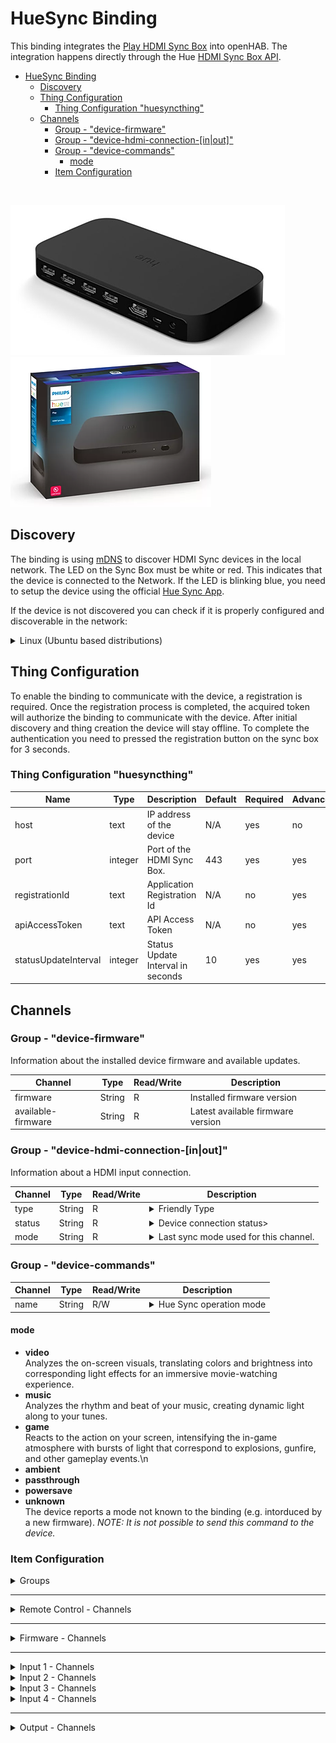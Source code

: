 # HueSync Binding

This binding integrates the [Play HDMI Sync Box](https://www.philips-hue.com/en-us/p/hue-play-hdmi-sync-box-/046677555221) into openHAB.
The integration happens directly through the Hue [HDMI Sync Box API](https://developers.meethue.com/develop/hue-entertainment/hue-hdmi-sync-box-api/).

- [HueSync Binding](#huesync-binding)
  - [Discovery](#discovery)
  - [Thing Configuration](#thing-configuration)
    - [Thing Configuration "huesyncthing"](#thing-configuration-huesyncthing)
  - [Channels](#channels)
    - [Group - "device-firmware"](#group---device-firmware)
    - [Group - "device-hdmi-connection-\[in|out\]"](#group---device-hdmi-connection-inout)
    - [Group - "device-commands"](#group---device-commands)
      - [mode](#mode)
    - [Item Configuration](#item-configuration)

<br />

![Play HDMI Sync Box](doc/bridge1.png)
![Play HDMI Sync Box](doc/bridge2.png)

<!-- 
## Supported Things

_Please describe the different supported things / devices including their ThingTypeUID within this section._
_Which different types are supported, which models were tested etc.?_
_Note that it is planned to generate some part of this based on the XML files within ```src/main/resources/OH-INF/thing``` of your binding._

- `bridge`: Short description of the Bridge, if any
- `sample`: Short description of the Thing with the ThingTypeUID `sample` 
- -->

## Discovery

The binding is using [mDNS](https://en.wikipedia.org/wiki/Multicast_DNS) to discover HDMI Sync devices in the local network.
The LED on the Sync Box must be white or red.
This indicates that the device is connected to the Network.
If the LED is blinking blue, you need to setup the device using the official [Hue Sync App](https://www.philips-hue.com/en-in/explore-hue/propositions/entertainment/hue-sync).

If the device is not discovered you can check if it is properly configured and discoverable in the network:

<details>
  <summary>Linux (Ubuntu based distributions)</summary>

```bash
$ avahi-browse --resolve _huesync._tcp 
+ wlp0s20f3 IPv4 HueSyncBox-XXXXXXXXXXX                       _huesync._tcp        local
= wlp0s20f3 IPv4 HueSyncBox-XXXXXXXXXXX                       _huesync._tcp        local
   hostname = [XXXXXXXXXXX.local]
   address = [192.168.0.12]
   port = [443]
   txt = ["name=Sync Box" "devicetype=HSB1" "uniqueid=XXXXXXXXXXX" "path=/api"]
```

</details>

## Thing Configuration

To enable the binding to communicate with the device, a registration is required.
Once the registration process is completed, the acquired token will authorize the binding to communicate with the device.
After initial discovery and thing creation the device will stay offline.
To complete the authentication you need to pressed the registration button on the sync box for 3 seconds.

<!-- _
Describe what is needed to manually configure a thing, either through the UI or via a thing-file._
_This should be mainly about its mandatory and optional configuration parameters._

_Note that it is planned to generate some part of this based on the XML files within ```src/main/resources/OH-INF/thing``` of your binding._ 
-->

### Thing Configuration "huesyncthing"

| Name                 | Type    | Description                       | Default | Required | Advanced |
| -------------------- | ------- | --------------------------------- | ------- | -------- | -------- |
| host                 | text    | IP address of the device          | N/A     | yes      | no       |
| port                 | integer | Port of the HDMI Sync Box.        | 443     | yes      | yes      |
| registrationId       | text    | Application Registration Id       | N/A     | no       | yes      |
| apiAccessToken       | text    | API Access Token                  | N/A     | no       | yes      |
| statusUpdateInterval | integer | Status Update Interval in seconds | 10      | yes      | yes      |

## Channels

### Group - "device-firmware"

Information about the installed device firmware and available updates.

| Channel            | Type   | Read/Write | Description                       |
| ------------------ | ------ | ---------- | --------------------------------- |
| firmware           | String | R          | Installed firmware version        |
| available-firmware | String | R          | Latest available firmware version |

### Group - "device-hdmi-connection-[in\|out]"

Information about a HDMI input  connection.

| Channel | Type   | Read/Write | Description                                                                                                                                                                                                                                                                                                                                                                                                            |
| ------- | ------ | ---------- | ---------------------------------------------------------------------------------------------------------------------------------------------------------------------------------------------------------------------------------------------------------------------------------------------------------------------------------------------------------------------------------------------------------------------- |
| type    | String | R          | <details><summary>Friendly Type</summary><ul><li>generic</li><li>video</li><li>game</li><li>music</li><li>xbox</li><li>playstation</li><li>nintendoswitch</li><li>phone</li><li>desktop</li><li>laptop</li><li>appletv</li><li>roku</li><li>shield</li><li>chromecast</li><li>firetv</li><li>diskplayer</li><li>settopbox</li><li>satellite</li><li>avreceiver</li><li>soundbar</li><li>hdmiswitch</li></ul></details> |
| status  | String | R          | <details><summary>Device connection status></summary><ul><li>unplugged</li><li>plugged</li><li>linked</li><li>unknown</li></ul></details>                                                                                                                                                                                                                                                                              |
| mode    | String | R          | <details><summary>Last sync mode used for this channel.</summary><ul><li>video</li><li>game</li><li>music</li></ul></details>                                                                                                                                                                                                                                                                                          |

### Group - "device-commands"

| Channel | Type   | Read/Write | Description                                                                                                                                                                                                                                                                                                                                                                                                            |
| ------- | ------ | ---------- | ---------------------------------------------------------------------------------------------------------------------------------------------------------------------------------------------------------------------------------------------------------------------------------------------------------------------------------------------------------------------------------------------------------------------- |
| name    | String | R/W        | <details><summary>Hue Sync operation mode</summary><ul><li>powersave</li><li>passthrough</li><li>video</li><li>game</li><li>music</li><li>ambient</li><li>unknown (read only)</li></ul></details>                                                                                                                                                                                                                                                                                                                                                                                            |

#### mode

- **video** <br /> Analyzes the on-screen visuals, translating colors and brightness into corresponding light effects for an immersive movie-watching experience.
- **music** <br /> Analyzes the rhythm and beat of your music, creating dynamic light along to your tunes.
- **game**  <br /> Reacts to the action on your screen, intensifying the in-game atmosphere with bursts of light that correspond to explosions, gunfire, and other gameplay events.\n
- **ambient**
- **passthrough**
- **powersave**
- **unknown** <br /> The device reports a mode not known to the binding (e.g. intorduced by a new firmware). *NOTE: It is not possible to send this command to the device.*

<!-- 
## Full Example

_Provide a full usage example based on textual configuration files._
_*.things, *.items examples are mandatory as textual configuration is well used by many users._
_*.sitemap examples are optional._  

### Thing Configuration

```java
Example thing configuration goes here.
``` 
-->

### Item Configuration

<details>
  <summary> Groups</summary>

|       |                      |                  |                           |                     |                      |     |
| ----- | -------------------- | ---------------- | ------------------------- | ------------------- | -------------------- | --- |
| Group | HueSyncBox           | "HueSyncBox"     | <iconify:mdi:tv>          |                     | ["NetworkAppliance"] |     |
| Group | HueSyncBox_Execution | "Remote Control" | <iconify:mdi:remote>      | (HueSyncBox)        | ["RemoteControl"]    |     |
| Group | HueSyncBox_Firmware  | "Firmware"       | <iconify:mdi:information> | (HueSyncBox)        | ["Point"]            |     |
| Group | HueSyncBox_Inputs    | "Inputs"         | <receiver>                | (HueSyncBox)        | ["Receiver"]         |     |
| Group | HueSyncBox_Input_1   | "Input 1"        | <iconify:mdi:hdmi-port>   | (HueSyncBox_Inputs) | ["Equipment"]        |     |
| Group | HueSyncBox_Input_2   | "Input 2"        | <iconify:mdi:hdmi-port>   | (HueSyncBox_Inputs) | ["Equipment"]        |     |
| Group | HueSyncBox_Input_3   | "Input 3"        | <iconify:mdi:hdmi-port>   | (HueSyncBox_Inputs) | ["Equipment"]        |     |
| Group | HueSyncBox_Input_4   | "Input 4"        | <iconify:mdi:hdmi-port>   | (HueSyncBox_Inputs) | ["Equipment"]        |     |
| Group | HueSyncBox_Output    | "Output"         | <iconify:mdi:tv>          | (HueSyncBox)        | ["Screen"]           |     |
</details>

---

<details>
  <summary> Remote Control - Channels</summary>

|        |                        |        |                          |                        |                                                                    |     |
| ------ | ---------------------- | ------ | ------------------------ | ---------------------- | ------------------------------------------------------------------ | --- |
| String | HueSyncBox_Device_Mode | "Mode" | <iconify:mdi:multimedia> | (HueSyncBox_Execution) | { channel="huesync:huesyncthing:HueSyncBox:device-commands#mode" } |     |
</details>

---

<details>
  <summary> Firmware - Channels</summary>

|        |                                    |                           |                    |                       |              |                                                                                    |
| ------ | ---------------------------------- | ------------------------- | ------------------ | --------------------- | ------------ | ---------------------------------------------------------------------------------- |
| String | HueSyncBox_Firmware_Version        | "Firmware Version"        | <iconify:mdi:text> | (HueSyncBox_Firmware) | ["Property"] | `{ channel="huesync:huesyncthing:HueSyncBox:device-firmware#firmware" }`           |
| String | HueSyncBox_Latest_Firmware_Version | "Latest Firmware Version" | <iconify:mdi:text> | (HueSyncBox_Firmware) | ["Property"] | `{ channel="huesync:huesyncthing:HueSyncBox:device-firmware#available-firmware" }` |

</details>

---

<details>
  <summary> Input 1 - Channels</summary>

|        |                                   |                    |                          |                      |              |                                                                         |
| ------ | --------------------------------- | ------------------ | ------------------------ | -------------------- | ------------ | ----------------------------------------------------------------------- |
| String | HueSyncBox_Device_hdmi_in1_Name   | "Name - Input 1"   | <iconify:mdi:text>       | (HueSyncBox_Input_1) | ["Property"] | `{ channel="huesync:huesyncthing:HueSyncBox:device-hdmi-in-1#name" }`   |
| String | HueSyncBox_Device_hdmi_in1_Type   | "Type - Input 1"   | <iconify:mdi:devices>    | (HueSyncBox_Input_1) | ["Property"] | `{ channel="huesync:huesyncthing:HueSyncBox:device-hdmi-in-1#type" }`   |
| String | HueSyncBox_Device_hdmi_in1_Status | "Status - Input 1" | <iconify:mdi:connection> | (HueSyncBox_Input_1) | ["Property"] | `{ channel="huesync:huesyncthing:HueSyncBox:device-hdmi-in-1#status" }` |
| String | HueSyncBox_Device_hdmi_in1_Mode   | "Mode - Input 1"   | <iconify:mdi:multimedia> | (HueSyncBox_Input_1) | ["Property"] | `{ channel="huesync:huesyncthing:HueSyncBox:device-hdmi-in-1#mode" }`   |

</details>

<details>
  <summary> Input 2 - Channels</summary>

|        |                                   |                    |                          |                      |              |                                                                         |
| ------ | --------------------------------- | ------------------ | ------------------------ | -------------------- | ------------ | ----------------------------------------------------------------------- |
| String | HueSyncBox_Device_hdmi_in2_Name   | "Name - Input 2"   | <iconify:mdi:text>       | (HueSyncBox_Input_2) | ["Property"] | `{ channel="huesync:huesyncthing:HueSyncBox:device-hdmi-in-2#name" }`   |
| String | HueSyncBox_Device_hdmi_in2_Type   | "Type - Input 2"   | <iconify:mdi:devices>    | (HueSyncBox_Input_2) | ["Property"] | `{ channel="huesync:huesyncthing:HueSyncBox:device-hdmi-in-2#type" }`   |
| String | HueSyncBox_Device_hdmi_in2_Status | "Status - Input 2" | <iconify:mdi:connection> | (HueSyncBox_Input_2) | ["Property"] | `{ channel="huesync:huesyncthing:HueSyncBox:device-hdmi-in-2#status" }` |
| String | HueSyncBox_Device_hdmi_in2_Mode   | "Mode - Input 2"   | <iconify:mdi:multimedia> | (HueSyncBox_Input_2) | ["Property"] | `{ channel="huesync:huesyncthing:HueSyncBox:device-hdmi-in-2#mode" }`   |
</details>

<details>
  <summary> Input 3 - Channels</summary>

|        |                                   |                    |                          |                      |              |                                                                          |
| ------ | --------------------------------- | ------------------ | ------------------------ | -------------------- | ------------ | ------------------------------------------------------------------------ |
| String | HueSyncBox_Device_hdmi_in3_Name   | "Name - Input 3"   | <iconify:mdi:text>       | (HueSyncBox_Input_3) | ["Property"] | `{ channel="huesync:huesyncthing:HueSyncBox:device-hdmi-in-3#name" } `   |
| String | HueSyncBox_Device_hdmi_in3_Type   | "Type - Input 3"   | <iconify:mdi:devices>    | (HueSyncBox_Input_3) | ["Property"] | `{ channel="huesync:huesyncthing:HueSyncBox:device-hdmi-in-3#type" } `   |
| String | HueSyncBox_Device_hdmi_in3_Status | "Status - Input 3" | <iconify:mdi:connection> | (HueSyncBox_Input_3) | ["Property"] | `{ channel="huesync:huesyncthing:HueSyncBox:device-hdmi-in-3#status" } ` |
| String | HueSyncBox_Device_hdmi_in3_Mode   | "Mode - Input 3"   | <iconify:mdi:multimedia> | (HueSyncBox_Input_3) | ["Property"] | `{ channel="huesync:huesyncthing:HueSyncBox:device-hdmi-in-3#mode" }`    |

</details>


<details>
  <summary> Input 4 - Channels</summary>

|        |                                   |                    |                          |                      |              |                                                                          |
| ------ | --------------------------------- | ------------------ | ------------------------ | -------------------- | ------------ | ------------------------------------------------------------------------ |
| String | HueSyncBox_Device_hdmi_in4_Name   | "Name - Input 4"   | <iconify:mdi:text>       | (HueSyncBox_Input_4) | ["Property"] | `{ channel="huesync:huesyncthing:HueSyncBox:device-hdmi-in-4#name" } `   |
| String | HueSyncBox_Device_hdmi_in4_Type   | "Type - Input 4"   | <iconify:mdi:devices>    | (HueSyncBox_Input_4) | ["Property"] | `{ channel="huesync:huesyncthing:HueSyncBox:device-hdmi-in-4#type" } `   |
| String | HueSyncBox_Device_hdmi_in4_Status | "Status - Input 4" | <iconify:mdi:connection> | (HueSyncBox_Input_4) | ["Property"] | `{ channel="huesync:huesyncthing:HueSyncBox:device-hdmi-in-4#status" } ` |
| String | HueSyncBox_Device_hdmi_in4_Mode   | "Mode - Input 4"   | <iconify:mdi:multimedia> | (HueSyncBox_Input_4) | ["Property"] | `{ channel="huesync:huesyncthing:HueSyncBox:device-hdmi-in-4#mode" }`    |

</details>

---

<details>
  <summary> Output - Channels</summary>

|        |                                   |                   |                          |                     |              |                                                                         |
| ------ | --------------------------------- | ----------------- | ------------------------ | ------------------- | ------------ | ----------------------------------------------------------------------- |
| String | HueSyncBox_Device_hdmi_out_Name   | "Name - Output"   | <iconify:mdi:text>       | (HueSyncBox_Output) | ["Property"] | `{ channel="huesync:huesyncthing:HueSyncBox:device-hdmi-out#name" } `   |
| String | HueSyncBox_Device_hdmi_out_Type   | "Type - Output"   | <iconify:mdi:tv>         | (HueSyncBox_Output) | ["Property"] | `{ channel="huesync:huesyncthing:HueSyncBox:device-hdmi-out#type" } `   |
| String | HueSyncBox_Device_hdmi_out_Status | "Status - Output" | <iconify:mdi:connection> | (HueSyncBox_Output) | ["Property"] | `{ channel="huesync:huesyncthing:HueSyncBox:device-hdmi-out#status" } ` |
| String | HueSyncBox_Device_hdmi_out_Mode   | "Mode - Output"   | <iconify:mdi:multimedia> | (HueSyncBox_Output) | ["Property"] | `{ channel="huesync:huesyncthing:HueSyncBox:device-hdmi-out#mode" }`    |

</details>

<!-- 
### Sitemap Configuration

```perl
Optional Sitemap configuration goes here.
Remove this section, if not needed.
```

## Any custom content here

_Feel free to add additional sections for whatever you think should also be mentioned about your binding!_ 
-->

